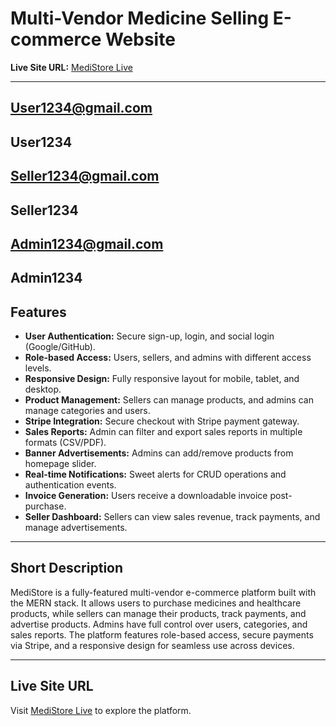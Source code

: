 # Multi-Vendor Medicine Selling E-commerce Website

**Live Site URL:** [MediStore Live](https://medistore-anisulhaque.netlify.app)

---

## User1234@gmail.com
## User1234

## Seller1234@gmail.com
## Seller1234

## Admin1234@gmail.com
## Admin1234

## Features

- **User Authentication:** Secure sign-up, login, and social login (Google/GitHub).
- **Role-based Access:** Users, sellers, and admins with different access levels.
- **Responsive Design:** Fully responsive layout for mobile, tablet, and desktop.
- **Product Management:** Sellers can manage products, and admins can manage categories and users.
- **Stripe Integration:** Secure checkout with Stripe payment gateway.
- **Sales Reports:** Admin can filter and export sales reports in multiple formats (CSV/PDF).
- **Banner Advertisements:** Admins can add/remove products from homepage slider.
- **Real-time Notifications:** Sweet alerts for CRUD operations and authentication events.
- **Invoice Generation:** Users receive a downloadable invoice post-purchase.
- **Seller Dashboard:** Sellers can view sales revenue, track payments, and manage advertisements.

---

## Short Description

MediStore is a fully-featured multi-vendor e-commerce platform built with the MERN stack. It allows users to purchase medicines and healthcare products, while sellers can manage their products, track payments, and advertise products. Admins have full control over users, categories, and sales reports. The platform features role-based access, secure payments via Stripe, and a responsive design for seamless use across devices.

---

## Live Site URL

Visit [MediStore Live](https://medistore-anisulhaque.netlify.app) to explore the platform.
